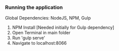 ### Running the application

Global Dependencies:
NodeJS, NPM, Gulp

<!-- This readme if for after deployment concatination -->
1. NPM Install [Needed initially for Gulp dependency]
2. Open Terminal in main folder
3. Run 'gulp serve' 
4. Navigate to localhost:8066